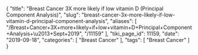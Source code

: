 {
    "title": "Breast Cancer 3X more likely if low vitamin D (Principal Component Analysis)",
    "slug": "breast-cancer-3x-more-likely-if-low-vitamin-d-principal-component-analysis",
    "aliases": [
        "/Breast+Cancer+3X+more+likely+if+low+vitamin+D+Principal+Component+Analysis+\u2013+Sept+2019",
        "/11159"
    ],
    "tiki_page_id": 11159,
    "date": "2019-09-18",
    "categories": [
        "Breast Cancer"
    ],
    "tags": [
        "Breast Cancer"
    ]
}